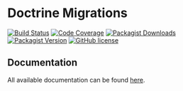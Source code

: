 # Doctrine Migrations

[![Build Status](https://travis-ci.org/doctrine/migrations.svg)](https://travis-ci.org/doctrine/migrations)
[![Code Coverage](https://codecov.io/gh/doctrine/migrations/branch/3.1.x/graph/badge.svg)](https://codecov.io/gh/doctrine/migrations/branch/3.1.x)
[![Packagist Downloads](https://img.shields.io/packagist/dm/doctrine/migrations)](https://packagist.org/packages/doctrine/migrations)
[![Packagist Version](https://img.shields.io/packagist/v/doctrine/migrations)](https://packagist.org/packages/doctrine/migrations)
[![GitHub license](https://img.shields.io/github/license/doctrine/migrations)](https://github.com/doctrine/migrations/blob/3.1.x/LICENSE)

## Documentation

All available documentation can be found [here](https://www.doctrine-project.org/projects/migrations.html).
